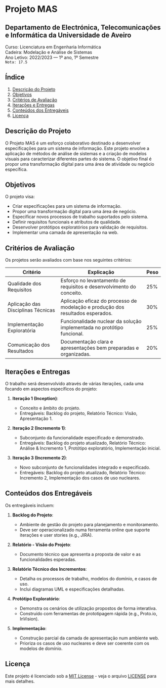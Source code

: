 # Projeto MAS

## Departamento de Electrónica, Telecomunicações e Informática da Universidade de Aveiro
Curso: Licenciatura em Engenharia Informática  
Cadeira: Modelação e Análise de Sistemas    
Ano Letivo: 2022/2023 — 1º ano, 1º Semestre   
`Nota: 17.5`  

## Índice
1. [Descrição do Projeto](#descrição-do-projeto)
2. [Objetivos](#objetivos)
3. [Critérios de Avaliação](#critérios-de-avaliação)
4. [Iterações e Entregas](#iterações-e-entregas)
5. [Conteúdos dos Entregáveis](#conteúdos-dos-entregáveis)
6. [Licença](#licença)

## Descrição do Projeto

O Projeto MAS é um esforço colaborativo destinado a desenvolver especificações para um sistema de informação. Este projeto envolve a aplicação de métodos de análise de sistemas e a criação de modelos visuais para caracterizar diferentes partes do sistema. O objetivo final é propor uma transformação digital para uma área de atividade ou negócio específica.

## Objetivos

O projeto visa:
- Criar especificações para um sistema de informação.
- Propor uma transformação digital para uma área de negócio.
- Especificar novos processos de trabalho suportados pelo sistema.
- Definir requisitos funcionais e atributos de qualidade.
- Desenvolver protótipos exploratórios para validação de requisitos.
- Implementar uma camada de apresentação na web.

## Critérios de Avaliação

Os projetos serão avaliados com base nos seguintes critérios:

| Critério                    | Explicação                                                                                      | Peso |
|-----------------------------|------------------------------------------------------------------------------------------------|------|
| Qualidade dos Requisitos    | Esforço no levantamento de requisitos e desenvolvimento do conceito.                           | 25%  |
| Aplicação das Disciplinas Técnicas | Aplicação eficaz do processo de modelação e produção dos resultados esperados.             | 30%  |
| Implementação Exploratória  | Funcionalidade nuclear da solução implementada no protótipo funcional.                        | 25%  |
| Comunicação dos Resultados  | Documentação clara e apresentações bem preparadas e organizadas.                              | 20%  |

## Iterações e Entregas

O trabalho será desenvolvido através de várias iterações, cada uma focando em aspectos específicos do projeto:

1. **Iteração 1 (Inception)**:
    - Conceito e âmbito do projeto.
    - Entregáveis: Backlog do projeto, Relatório Técnico: Visão, Apresentação 1.

2. **Iteração 2 (Incremento 1)**:
    - Subconjunto da funcionalidade especificado e demonstrado.
    - Entregáveis: Backlog do projeto atualizado, Relatório Técnico: Análise & Incremento 1, Protótipo exploratório, Implementação inicial.

3. **Iteração 3 (Incremento 2)**:
    - Novo subconjunto de funcionalidades integrado e especificado.
    - Entregáveis: Backlog do projeto atualizado, Relatório Técnico: Incremento 2, Implementação dos casos de uso nucleares.

## Conteúdos dos Entregáveis

Os entregáveis incluem:

1. **Backlog do Projeto**:
    - Ambiente de gestão do projeto para planejamento e monitoramento.
    - Deve ser operacionalizado numa ferramenta online que suporte iterações e user stories (e.g., JIRA).

2. **Relatório - Visão do Projeto**:
    - Documento técnico que apresenta a proposta de valor e as funcionalidades esperadas.

3. **Relatório Técnico dos Incrementos**:
    - Detalha os processos de trabalho, modelos do domínio, e casos de uso.
    - Inclui diagramas UML e especificações detalhadas.

4. **Protótipo Exploratório**:
    - Demonstra os cenários de utilização propostos de forma interativa.
    - Construído com ferramentas de prototipagem rápida (e.g., Proto.io, InVision).

5. **Implementação**:
    - Construção parcial da camada de apresentação num ambiente web.
    - Prioriza os casos de uso nucleares e deve ser coerente com os modelos de domínio.

## Licença

Este projeto é licenciado sob a [MIT License](https://opensource.org/licenses/MIT) - veja o arquivo [LICENSE](LICENSE) para mais detalhes.

